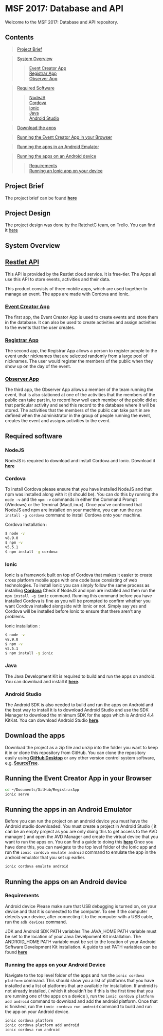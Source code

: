 # MSF 2017: Database and API

Welcome to the MSF 2017: Database and API repository.

## Contents

> [Project Brief](#project-brief)  

> [System Overview](#system-overview)  
>> [Event Creator App](#event-creator-app)  
>> [Registrar App](#registrar-app)  
>> [Observer App](#observer-app)  

> [Required Software](#required-software)  
>> [NodeJS](#nodejs)  
>> [Cordova](#cordova)  
>> [Ionic](#ionic)  
>> [Java](#java)  
>> [Android Studio](#android-studio)  

> [Download the apps](#download-the-apps)  

> [Running the Event Creator App in your Browser](#running-the-event-creator-app-in-your-browser)  

> [Running the apps in an Android Emulator](#running-the-apps-in-an-android-emulator)  

> [Running the apps on an Android device](#running-the-apps-on-an-android-device)  
>> [Requirements](#requirements)  
>> [Running an Ionic app on your device](#running-an-ionic-app-on-your-device)  

## Project Brief

The project brief can be found **[here](https://github.com/RatchetC/MSF-Database-and-API/blob/master/docs/Briefs/msf2017databaseandapi.pdf)**

## Project Design
The project design was done by the RatchetC team, on Trello. You can find it [here](https://trello.com/msf2017dbapi)

## System Overview

## [Restlet API](https://cloud.restlet.com/api/apis/26858/versions/1/swagger-ui/index.html?url=/api/apis/26858/versions/1/swagger2?revision=deployed)
This API is provided by the Restlet cloud service. It is free-tier.
The Apps all use this API to store events, activities and their data.

This product consists of three mobile apps, which are used together to manage an event. The apps are made with Cordova and Ionic.

### **[Event Creator App](https://github.com/RatchetC/EventCreatorApp)**

The first app, the Event Creator App is used to create events and store them in the database. It can also be used to create activities and assign activities to the events that the user creates.

### **[Registrar App](https://github.com/RatchetC/RegistrarApp)**

The second app, the Registrar App allows a person to register people to the event under nicknames that are selected randomly from a large pool of nicknames. The user would register the members of the public when they show up on the day of the event.

### **[Observer App](https://github.com/RatchetC/ObserverApp)**

The third app, the Observer App allows a member of the team running the event, that is also stationed at one of the activities that the members of the public can take part in, to record how well each member of the public did at that particular activity and send this record to the database where it will be stored. The activities that the members of the public can take part in are defined when the administrator in the group of people running the event, creates the event and assigns activities to the event.

## Required software

### NodeJS

NodeJS is required to download and install Cordova and Ionic. Download it **[here](https://nodejs.org)**

### Cordova

To install Cordova please ensure that you have installed NodeJS and that npm was installed along with it (it should be).
You can do this by running the `node -v` and the `npm -v` commands in either the Command Prompt (Windows) or the Terminal (Mac/Linux).
Once you've confirmed that NodeJS and npm are installed on your machine, you can run the `npm install -g cordova` command to install Cordova onto your machine.

Cordova Installation :

```bash
$ node -v
v8.9.0
$ npm -v
v5.5.1
$ npm install -g cordova
```

### Ionic

Ionic is a framework built on top of Cordova that makes it easier to create cross platform mobile apps with one code base consisting of web technologies.
To install Ionic you can simply follow the same process as installing **[Cordova](###Cordova)**
Check if NodeJS and npm are installed and then run the `npm install -g ionic` command.
Running this command before you have installed Cordova is fine as you will be prompted to confirm whether you want Cordova installed alongside with Ionic or not. Simply say yes and Cordova will be installed before Ionic to ensure that there aren't any problems.

Ionic installation :

```bash
$ node -v
v8.9.0
$ npm -v
v5.5.1
$ npm install -g ionic
```

### Java

The Java Development Kit is required to build and run the apps on android. You can download and install it **[here](http://www.oracle.com/technetwork/java/javase/downloads/index.html)**.

### Android Studio

The Android SDK is also needed to build and run the apps on Android and the best way to install it is to download Android Studio and use the SDK Manager to download the minimum SDK for the apps which is Android 4.4 KitKat. You can download Android Studio **[here](https://developer.android.com/studio/index.html)**.

## Download the apps

Download the project as a zip file and unzip into the folder you want to keep it in or clone this repository from GitHub. You can clone the repository easily using **[GitHub Desktop](https://desktop.github.com/)** or any other version control system software, e.g. **[SourceTree](https://www.sourcetreeapp.com/)**.

## Running the Event Creator App in your Browser

```bash
cd ~/Documents/GitHub/RegistrarApp
ionic serve
```

## Running the apps in an Android Emulator

Before you can run the project on an android device you must have the Android studio downloaded.
You must create a project in Android Studio ( it can be an empty project as you are only doing this to get access to the AVD manager ) and open the AVD Manager and create the virtual device that you want to run the apps on. You can find a guide to doing this **[here](https://developer.android.com/studio/run/managing-avds.html)**
Once you have done this, you can navigate to the top level folder of the Ionic app and run the `ionic cordova emulate android` command to emulate the app in the android emulator that you set up earlier.

```bash
ionic cordova emulate android
```

## Running the apps on an Android device

### Requirements

Android device
Please make sure that USB debugging is turned on, on your device and that it is connected to the computer. To see if the computer detects your device, after connecting it to the computer with a USB cable, run the `adb devices` command.

JDK and Android SDK PATH variables
The JAVA_HOME PATH variable must be set to the location of your Java Develpoment Kit installation.
The ANDROID_HOME PATH variable must be set to the location of your Android Software Development Kit installation.
A guide to set PATH variables can be found **[here](https://cordova.apache.org/docs/en/latest/guide/platforms/android/index.html#setting-environment-variables)**

### Running the apps on your Android Device

Navigate to the top level folder of the apps and run the `ionic cordova platform` command. This should show you a list of platforms that you have installed and a list of platforms that are available for installation. If android is not already installed, ( which it shouldn't be if this is the first time that you are running one of the apps on a device ), run the `ionic cordova platform add android` command to download and add the android platform. Once that is finished, run the `ionic cordova run android` command to build and run the app on your Android device.

```bash
ionic cordova platform
ionic cordova platform add android
ionic cordova run android
```

